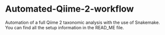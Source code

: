 # Automated-Qiime-2-workflow
Automation of a full Qiime 2 taxonomic analysis with the use of Snakemake.
You can find all the setup information in the READ_ME file.
